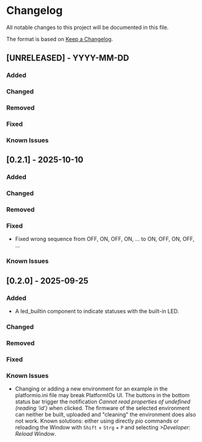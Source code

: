 # Changelog

All notable changes to this project will be documented in this file.

The format is based on [Keep a Changelog](https://keepachangelog.com/en/1.1.0/).

## [UNRELEASED] - YYYY-MM-DD

### Added

### Changed

### Removed

### Fixed

### Known Issues

## [0.2.1] - 2025-10-10

### Added

### Changed

### Removed

### Fixed

- Fixed wrong sequence from OFF, ON, OFF, ON, ... to ON, OFF, ON, OFF, ...

### Known Issues

## [0.2.0] - 2025-09-25

### Added

- A led_builtin component to indicate statuses with the built-in LED.

### Changed

### Removed

### Fixed

### Known Issues

- Changing or adding a new environment for an example in the platformio.ini file may break
  PlatformIOs UI. The buttons in the bottom status bar trigger the notification *Cannot read
  properties of undefined (reading ‘id’)* when clicked. The firmware of the selected environment
  can neither be built, uploaded and "cleaning" the environment does also not work. Known
  solutions: either using directly *pio* commands or reloading the Window with ```Shift``` +
  ```Strg``` + ```P``` and selecting *>Developer: Reload Window*.
